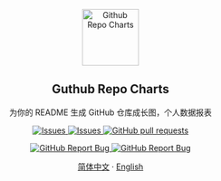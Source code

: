 <p align="center">
 <img width="100px" src="https://gworld-others.oss-cn-shenzhen.aliyuncs.com/icon_60pt%402x.png" align="center" alt="Github Repo Charts" />
 <h2 align="center">Guthub Repo Charts</h2>
 <p align="center">为你的 README 生成 GitHub 仓库成长图，个人数据报表</p>
</p>
  <p align="center">
    <a href="https://github.com/TaroXin/github-repo-charts/issues">
      <img alt="Issues" src="https://img.shields.io/github/stars/TaroXin/github-repo-charts?color=007755&style=for-the-badge" />
    </a>
    <a href="https://github.com/TaroXin/github-repo-charts/issues">
      <img alt="Issues" src="https://img.shields.io/github/issues/TaroXin/github-repo-charts?color=0088ff&style=for-the-badge" />
    </a>
    <a href="https://github.com/TaroXin/github-repo-charts/pulls">
      <img alt="GitHub pull requests" src="https://img.shields.io/github/issues-pr/TaroXin/github-repo-charts?color=0088ff&style=for-the-badge" />
    </a>
    <br />
  </p>

  <p align="center">
    <a href="https://github.com/TaroXin/github-repo-charts/issues/new/choose">
      <img alt="GitHub Report Bug" src="https://img.shields.io/badge/提交Bug-%230088cc?style=for-the-badge" />
    </a>
    <a href="https://github.com/TaroXin/github-repo-charts/issues/new/choose">
      <img alt="GitHub Report Bug" src="https://img.shields.io/badge/提交功能需求-%23ff7b2b?style=for-the-badge" />
    </a>
  </p>
  <p align="center">
    <a href="/">简体中文</a>
    ·
    <a href="/docs/readme_en.md">English</a>
  </p>
</p>
